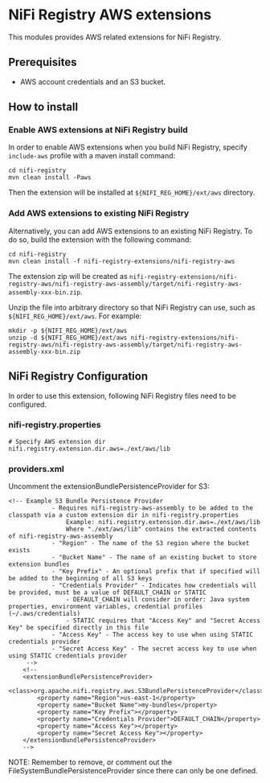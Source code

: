 <!--
  Licensed to the Apache Software Foundation (ASF) under one or more
  contributor license agreements.  See the NOTICE file distributed with
  this work for additional information regarding copyright ownership.
  The ASF licenses this file to You under the Apache License, Version 2.0
  (the "License"); you may not use this file except in compliance with
  the License.  You may obtain a copy of the License at
      http://www.apache.org/licenses/LICENSE-2.0
  Unless required by applicable law or agreed to in writing, software
  distributed under the License is distributed on an "AS IS" BASIS,
  WITHOUT WARRANTIES OR CONDITIONS OF ANY KIND, either express or implied.
  See the License for the specific language governing permissions and
  limitations under the License.
-->
# NiFi Registry AWS extensions

This modules provides AWS related extensions for NiFi Registry.

## Prerequisites

* AWS account credentials and an S3 bucket.

## How to install

### Enable AWS extensions at NiFi Registry build

In order to enable AWS extensions when you build NiFi Registry, specify `include-aws` profile with a maven install command:

```
cd nifi-registry
mvn clean install -Paws
```

Then the extension will be installed at `${NIFI_REG_HOME}/ext/aws` directory.

### Add AWS extensions to existing NiFi Registry

Alternatively, you can add AWS extensions to an existing NiFi Registry.
To do so, build the extension with the following command:

```
cd nifi-registry
mvn clean install -f nifi-registry-extensions/nifi-registry-aws
```

The extension zip will be created as `nifi-registry-extensions/nifi-registry-aws/nifi-registry-aws-assembly/target/nifi-registry-aws-assembly-xxx-bin.zip`.

Unzip the file into arbitrary directory so that NiFi Registry can use, such as `${NIFI_REG_HOME}/ext/aws`.
For example:

```
mkdir -p ${NIFI_REG_HOME}/ext/aws
unzip -d ${NIFI_REG_HOME}/ext/aws nifi-registry-extensions/nifi-registry-aws/nifi-registry-aws-assembly/target/nifi-registry-aws-assembly-xxx-bin.zip
```

## NiFi Registry Configuration

In order to use this extension, following NiFi Registry files need to be configured.

### nifi-registry.properties

```
# Specify AWS extension dir
nifi.registry.extension.dir.aws=./ext/aws/lib
```

### providers.xml

Uncomment the extensionBundlePersistenceProvider for S3:
```
<!-- Example S3 Bundle Persistence Provider
            - Requires nifi-registry-aws-assembly to be added to the classpath via a custom extension dir in nifi-registry.properties
                Example: nifi.registry.extension.dir.aws=./ext/aws/lib
                Where "./ext/aws/lib" contains the extracted contents of nifi-registry-aws-assembly
            - "Region" - The name of the S3 region where the bucket exists
            - "Bucket Name" - The name of an existing bucket to store extension bundles
            - "Key Prefix" - An optional prefix that if specified will be added to the beginning of all S3 keys
            - "Credentials Provider" - Indicates how credentials will be provided, must be a value of DEFAULT_CHAIN or STATIC
                - DEFAULT_CHAIN will consider in order: Java system properties, environment variables, credential profiles (~/.aws/credentials)
                - STATIC requires that "Access Key" and "Secret Access Key" be specified directly in this file
            - "Access Key" - The access key to use when using STATIC credentials provider
            - "Secret Access Key" - The secret access key to use when using STATIC credentials provider
     -->
    <!--
    <extensionBundlePersistenceProvider>
        <class>org.apache.nifi.registry.aws.S3BundlePersistenceProvider</class>
        <property name="Region">us-east-1</property>
        <property name="Bucket Name">my-bundles</property>
        <property name="Key Prefix"></property>
        <property name="Credentials Provider">DEFAULT_CHAIN</property>
        <property name="Access Key"></property>
        <property name="Secret Access Key"></property>
    </extensionBundlePersistenceProvider>
    -->
```

NOTE: Remember to remove, or comment out the FileSystemBundlePersistenceProvider since there can only be one defined.

